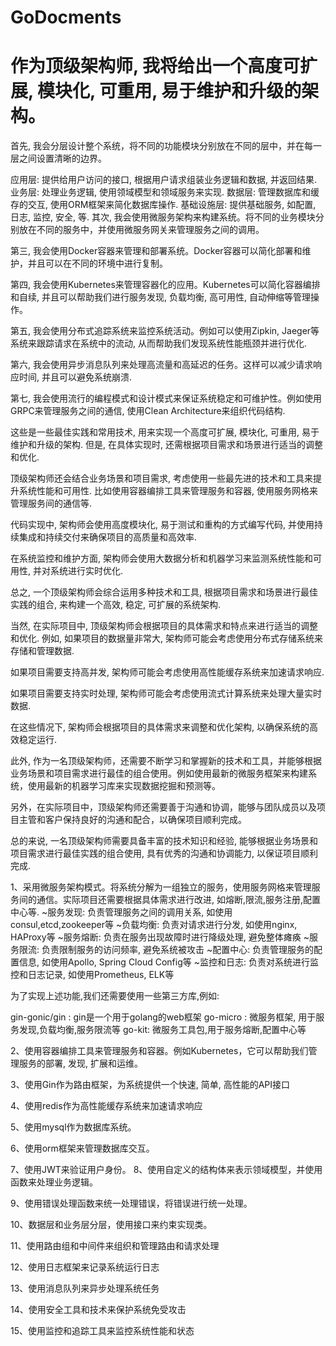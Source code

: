 # GoDocments


# 作为顶级架构师, 我将给出一个高度可扩展, 模块化, 可重用, 易于维护和升级的架构。
首先, 我会分层设计整个系统，将不同的功能模块分别放在不同的层中，并在每一层之间设置清晰的边界。

应用层: 提供给用户访问的接口, 根据用户请求组装业务逻辑和数据, 并返回结果.
业务层: 处理业务逻辑, 使用领域模型和领域服务来实现.
数据层: 管理数据库和缓存的交互, 使用ORM框架来简化数据库操作.
基础设施层: 提供基础服务, 如配置, 日志, 监控, 安全, 等.
其次, 我会使用微服务架构来构建系统。将不同的业务模块分别放在不同的服务中，并使用微服务网关来管理服务之间的调用。

第三, 我会使用Docker容器来管理和部署系统。Docker容器可以简化部署和维护，并且可以在不同的环境中进行复制。

第四, 我会使用Kubernetes来管理容器化的应用。Kubernetes可以简化容器编排和自续, 并且可以帮助我们进行服务发现, 负载均衡, 高可用性, 自动伸缩等管理操作。

第五, 我会使用分布式追踪系统来监控系统活动。例如可以使用Zipkin, Jaeger等系统来跟踪请求在系统中的流动, 从而帮助我们发现系统性能瓶颈并进行优化.

第六, 我会使用异步消息队列来处理高流量和高延迟的任务。这样可以减少请求响应时间, 并且可以避免系统崩溃.

第七, 我会使用流行的编程模式和设计模式来保证系统稳定和可维护性。例如使用GRPC来管理服务之间的通信, 使用Clean Architecture来组织代码结构.

这些是一些最佳实践和常用技术, 用来实现一个高度可扩展, 模块化, 可重用, 易于维护和升级的架构. 但是, 在具体实现时, 还需根据项目需求和场景进行适当的调整和优化.

顶级架构师还会结合业务场景和项目需求, 考虑使用一些最先进的技术和工具来提升系统性能和可用性. 比如使用容器编排工具来管理服务和容器, 使用服务网格来管理服务间的通信等.

代码实现中, 架构师会使用高度模块化, 易于测试和重构的方式编写代码, 并使用持续集成和持续交付来确保项目的高质量和高效率.

在系统监控和维护方面, 架构师会使用大数据分析和机器学习来监测系统性能和可用性, 并对系统进行实时优化.

总之, 一个顶级架构师会综合运用多种技术和工具, 根据项目需求和场景进行最佳实践的组合, 来构建一个高效, 稳定, 可扩展的系统架构.


当然, 在实际项目中, 顶级架构师会根据项目的具体需求和特点来进行适当的调整和优化. 例如, 如果项目的数据量非常大, 架构师可能会考虑使用分布式存储系统来存储和管理数据.

如果项目需要支持高并发, 架构师可能会考虑使用高性能缓存系统来加速请求响应.

如果项目需要支持实时处理, 架构师可能会考虑使用流式计算系统来处理大量实时数据.

在这些情况下, 架构师会根据项目的具体需求来调整和优化架构, 以确保系统的高效稳定运行.

此外, 作为一名顶级架构师，还需要不断学习和掌握新的技术和工具，并能够根据业务场景和项目需求进行最佳的组合使用。例如使用最新的微服务框架来构建系统，使用最新的机器学习库来实现数据挖掘和预测等。

另外，在实际项目中，顶级架构师还需要善于沟通和协调，能够与团队成员以及项目主管和客户保持良好的沟通和配合，以确保项目顺利完成。

总的来说, 一名顶级架构师需要具备丰富的技术知识和经验, 能够根据业务场景和项目需求进行最佳实践的组合使用, 具有优秀的沟通和协调能力, 以保证项目顺利完成.

1、采用微服务架构模式。将系统分解为一组独立的服务，使用服务网格来管理服务间的通信。实际项目还需要根据具体需求进行改进, 如熔断,限流,服务注册,配置中心等.
~服务发现: 负责管理服务之间的调用关系, 如使用consul,etcd,zookeeper等
~负载均衡: 负责对请求进行分发, 如使用nginx, HAProxy等
~服务熔断: 负责在服务出现故障时进行降级处理, 避免整体瘫痪
~服务限流: 负责限制服务的访问频率, 避免系统被攻击
~配置中心: 负责管理服务的配置信息, 如使用Apollo, Spring Cloud Config等
~监控和日志: 负责对系统进行监控和日志记录, 如使用Prometheus, ELK等

为了实现上述功能,我们还需要使用一些第三方库,例如:

gin-gonic/gin : gin是一个用于golang的web框架
go-micro : 微服务框架, 用于服务发现,负载均衡,服务限流等
go-kit: 微服务工具包,用于服务熔断,配置中心等

2、使用容器编排工具来管理服务和容器。例如Kubernetes，它可以帮助我们管理服务的部署, 发现, 扩展和运维。

3、使用Gin作为路由框架，为系统提供一个快速, 简单, 高性能的API接口

4、使用redis作为高性能缓存系统来加速请求响应

5、使用mysql作为数据库系统。

6、使用orm框架来管理数据库交互。

7、使用JWT来验证用户身份。
8、使用自定义的结构体来表示领域模型，并使用函数来处理业务逻辑。

9、使用错误处理函数来统一处理错误，将错误进行统一处理。

10、数据层和业务层分层，使用接口来约束实现类。

11、使用路由组和中间件来组织和管理路由和请求处理

12、使用日志框架来记录系统运行日志

13、使用消息队列来异步处理系统任务

14、使用安全工具和技术来保护系统免受攻击

15、使用监控和追踪工具来监控系统性能和状态
